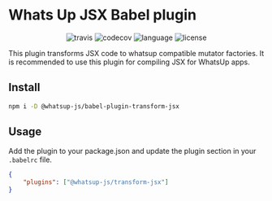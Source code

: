 # Whats Up JSX Babel plugin

<div align="center">
<img src="https://img.shields.io/travis/whatsup/babel-plugin-transform-jsx" alt="travis" />
<img src="https://img.shields.io/codecov/c/github/whatsup/babel-plugin-transform-jsx" alt="codecov" />
<img src="https://img.shields.io/github/languages/top/whatsup/babel-plugin-transform-jsx" alt="language" />
<img src="https://img.shields.io/npm/l/@whatsup-js/babel-plugin-transform-jsx" alt="license" />  
</div>

This plugin transforms JSX code to whatsup compatible mutator factories. It is recommended to use this plugin for compiling JSX for WhatsUp apps.

## Install

```bash
npm i -D @whatsup-js/babel-plugin-transform-jsx
```

## Usage

Add the plugin to your package.json and update the plugin section in your `.babelrc` file.

```json
{
    "plugins": ["@whatsup-js/transform-jsx"]
}
```

